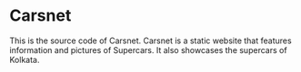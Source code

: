 # Carsnet

This is the source code of Carsnet. Carsnet is a static website that features information and pictures of Supercars. It also showcases the supercars of Kolkata.
